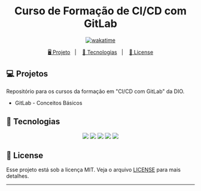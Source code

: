 <h1 align="center">
  Curso de Formação de CI/CD com GitLab
</h1>

<p align="center">
  <a href="https://wakatime.com/badge/user/68660678-6b86-4b78-98df-f5f41a37e1bc/project/6f04a88c-7381-4948-b574-08aa89fbba0d"><img src="https://wakatime.com/badge/user/68660678-6b86-4b78-98df-f5f41a37e1bc/project/6f04a88c-7381-4948-b574-08aa89fbba0d.svg" alt="wakatime"></a>
</p>

<p align="center">
  <a href="#-projeto">🖥️ Projeto</a>&nbsp;&nbsp;&nbsp;|&nbsp;&nbsp;&nbsp;
  <a href="#-tecnologias">🚀 Tecnologias</a>&nbsp;&nbsp;&nbsp;|&nbsp;&nbsp;&nbsp;
  <a href="#-license">📝 License</a>
</p>

## 💻 Projetos

Repositório para os cursos da formação em "CI/CD com GitLab" da DIO.

- GitLab - Conceitos Básicos

## 🚀 Tecnologias

<p align="center">
  <img src="https://img.shields.io/badge/AWS-%23FF9900.svg?style=for-the-badge&logo=amazon-aws&logoColor=white">
  <img src="https://img.shields.io/badge/github%20actions-%232671E5.svg?style=for-the-badge&logo=githubactions&logoColor=white">
  <img src="https://img.shields.io/badge/github-%23121011.svg?style=for-the-badge&logo=github&logoColor=white">
  <img src="https://img.shields.io/badge/go-%2300ADD8.svg?style=for-the-badge&logo=go&logoColor=white">
  <img src="https://img.shields.io/badge/terraform-%235835CC.svg?style=for-the-badge&logo=terraform&logoColor=white">
</p>

## 📝 License

Esse projeto está sob a licença MIT. Veja o arquivo [LICENSE](LICENSE) para mais detalhes.

---
